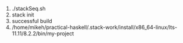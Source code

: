 
<ol>
<li>./stackSeq.sh
</li><li>stack init
</li><li>successful build
</li><li>/home/mikeh/practical-haskell/.stack-work/install/x86_64-linux/lts-11.11/8.2.2/bin/my-project 
</li>


</ol>


